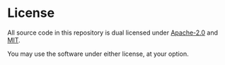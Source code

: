 # License
All source code in this repository is dual licensed under
[Apache-2.0](https://www.apache.org/licenses/LICENSE-2.0) and
[MIT](https://opensource.org/licenses/MIT).

You may use the software under either license, at your option.

